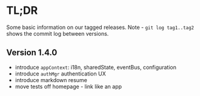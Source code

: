 # TL;DR

Some basic information on our tagged releases.
Note - `git log tag1..tag2` shows the commit log between versions.

## Version 1.4.0

* introduce `appContext`: i18n, sharedState, eventBus, configuration
* introduce `authMgr` authentication UX
* introduce markdown resume
* move tests off homepage - link like an app


